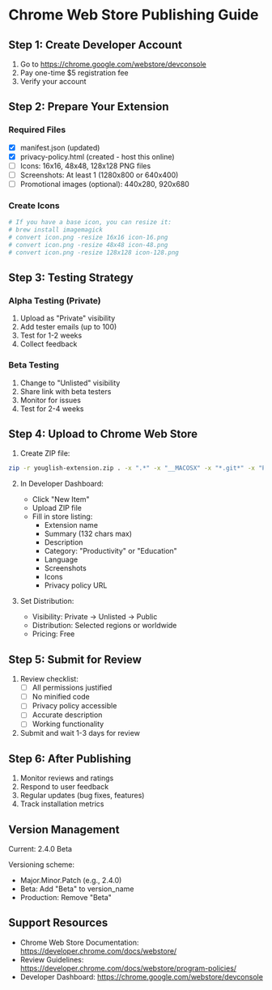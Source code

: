 # Chrome Web Store Publishing Guide

## Step 1: Create Developer Account
1. Go to https://chrome.google.com/webstore/devconsole
2. Pay one-time $5 registration fee
3. Verify your account

## Step 2: Prepare Your Extension

### Required Files
- [x] manifest.json (updated)
- [x] privacy-policy.html (created - host this online)
- [ ] Icons: 16x16, 48x48, 128x128 PNG files
- [ ] Screenshots: At least 1 (1280x800 or 640x400)
- [ ] Promotional images (optional): 440x280, 920x680

### Create Icons
```bash
# If you have a base icon, you can resize it:
# brew install imagemagick
# convert icon.png -resize 16x16 icon-16.png
# convert icon.png -resize 48x48 icon-48.png
# convert icon.png -resize 128x128 icon-128.png
```

## Step 3: Testing Strategy

### Alpha Testing (Private)
1. Upload as "Private" visibility
2. Add tester emails (up to 100)
3. Test for 1-2 weeks
4. Collect feedback

### Beta Testing  
1. Change to "Unlisted" visibility
2. Share link with beta testers
3. Monitor for issues
4. Test for 2-4 weeks

## Step 4: Upload to Chrome Web Store

1. Create ZIP file:
```bash
zip -r youglish-extension.zip . -x ".*" -x "__MACOSX" -x "*.git*" -x "PUBLISHING_GUIDE.md"
```

2. In Developer Dashboard:
   - Click "New Item"
   - Upload ZIP file
   - Fill in store listing:
     - Extension name
     - Summary (132 chars max)
     - Description
     - Category: "Productivity" or "Education"
     - Language
     - Screenshots
     - Icons
     - Privacy policy URL

3. Set Distribution:
   - Visibility: Private → Unlisted → Public
   - Distribution: Selected regions or worldwide
   - Pricing: Free

## Step 5: Submit for Review

1. Review checklist:
   - [ ] All permissions justified
   - [ ] No minified code
   - [ ] Privacy policy accessible
   - [ ] Accurate description
   - [ ] Working functionality

2. Submit and wait 1-3 days for review

## Step 6: After Publishing

1. Monitor reviews and ratings
2. Respond to user feedback  
3. Regular updates (bug fixes, features)
4. Track installation metrics

## Version Management

Current: 2.4.0 Beta

Versioning scheme:
- Major.Minor.Patch (e.g., 2.4.0)
- Beta: Add "Beta" to version_name
- Production: Remove "Beta"

## Support Resources

- Chrome Web Store Documentation: https://developer.chrome.com/docs/webstore/
- Review Guidelines: https://developer.chrome.com/docs/webstore/program-policies/
- Developer Dashboard: https://chrome.google.com/webstore/devconsole